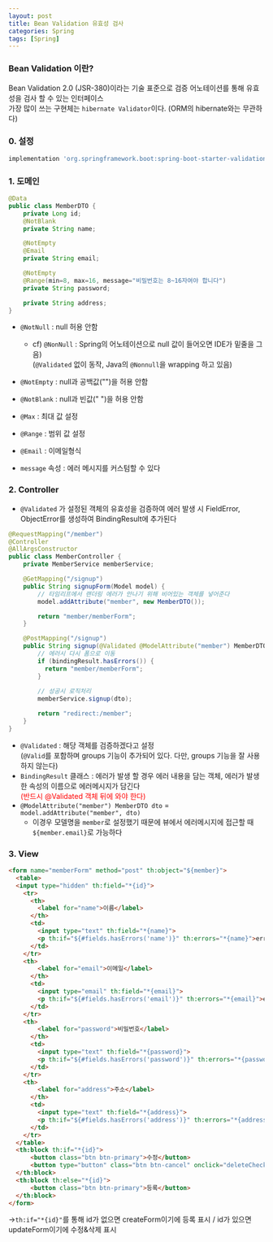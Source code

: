 ```yaml
---
layout: post
title: Bean Validation 유효성 검사
categories: Spring
tags: [Spring]
---
```


### Bean Validation 이란?  
Bean Validation 2.0 (JSR-380)이라는 기술 표준으로 검증 어노테이션를 통해 유효성을 검사 할 수 있는 인터페이스  
가장 많이 쓰는 구현체는 `hibernate Validator`이다. (ORM의 hibernate와는 무관하다)

### 0. 설정

```gradle
implementation 'org.springframework.boot:spring-boot-starter-validation'
```


### 1. 도메인

```java
@Data
public class MemberDTO {
    private Long id;
    @NotBlank
    private String name;

    @NotEmpty
    @Email
    private String email;

    @NotEmpty
    @Range(min=8, max=16, message="비밀번호는 8~16자여야 합니다")
    private String password;

    private String address;
}

```

- `@NotNull` : null 허용 안함
  - cf) `@NonNull` : Spring의 어노테이션으로 null 값이 들어오면 IDE가 밑줄을 그음)  
   (`@Validated` 없이 동작, Java의 `@Nonnull`을 wrapping 하고 있음) 
- `@NotEmpty` : null과 공백값("")을 허용 안함
- `@NotBlank` : null과 빈값(" ")을 허용 안함
- `@Max` : 최대 값 설정
- `@Range` : 범위 값 설정
- `@Email` : 이메일형식

- `message` 속성 : 에러 메시지를 커스텀할 수 있다

### 2. Controller
- `@Validated` 가 설정된 객체의 유효성을 검증하여 에러 발생 시 FieldError, ObjectError를 생성하여 BindingResult에 추가된다

```java
@RequestMapping("/member")
@Controller
@AllArgsConstructor
public class MemberController {
    private MemberService memberService;

    @GetMapping("/signup")
    public String signupForm(Model model) {
        // 타임리프에서 랜더링 에러가 안나기 위해 비어있는 객체를 넣어준다
        model.addAttribute("member", new MemberDTO());

        return "member/memberForm";
    }

    @PostMapping("/signup")
    public String signup(@Validated @ModelAttribute("member") MemberDTO dto, BindingResult bindingResult, Model model) {
        // 에러시 다시 폼으로 이동
        if (bindingResult.hasErrors()) {    
          return "member/memberForm";
        }
      
        // 성공시 로직처리
        memberService.signup(dto);

        return "redirect:/member";
    }
}
```

- `@Validated` : 해당 객체를 검증하겠다고 설정  
    (`@Valid`를 포함하며 groups 기능이 추가되어 있다. 다만, groups 기능을 잘 사용하지 않는다)
- `BindingResult` 클래스 : 에러가 발생 할 경우 에러 내용을 담는 객체, 에러가 발생한 속성의 이름으로 에러메시지가 담긴다    
  <span style="color:red">(반드시 @Validated 객체 뒤에 와야 한다)</span>
- `@ModelAttribute("member") MemberDTO dto` = `model.addAttribute("member", dto)`  
  - 이경우 모델명을 `member`로 설정했기 때문에 뷰에서 에러메시지에 접근할 때 `${member.email}`로 가능하다


### 3. View

```html
<form name="memberForm" method="post" th:object="${member}">
  <table>
  <input type="hidden" th:field="*{id}">
    <tr>
      <th>
        <label for="name">이름</label>
      </th>
      <td>
        <input type="text" th:field="*{name}">
        <p th:if="${#fields.hasErrors('name')}" th:errors="*{name}">errorMessage</p>
      </td>
    </tr>
    <th>
        <label for="email">이메일</label>
      </th>
      <td>
        <input type="email" th:field="*{email}">
        <p th:if="${#fields.hasErrors('email')}" th:errors="*{email}">errorMessage</p>
      </td>
    </tr>
    <th>
        <label for="password">비밀번호</label>
      </th>
      <td>
        <input type="text" th:field="*{password}">
        <p th:if="${#fields.hasErrors('password')}" th:errors="*{password}">errorMessage</p>
      </td>
    </tr>
    <th>
        <label for="address">주소</label>
      </th>
      <td>
        <input type="text" th:field="*{address}">
        <p th:if="${#fields.hasErrors('address')}" th:errors="*{address}">errorMessage</p>
      </td>
    </tr>
  </table>
  <th:block th:if="*{id}">
      <button class="btn btn-primary">수정</button>
      <button type="button" class="btn btn-cancel" onclick="deleteCheck();" style="float: right;">삭제</button>
  </th:block>
  <th:block th:else="*{id}">
      <button class="btn btn-primary">등록</button>
  </th:block>
</form>
```
→`th:if="*{id}"`를 통해 id가 없으면 createForm이기에 등록 표시 / id가 있으면 updateForm이기에 수정&삭제 표시